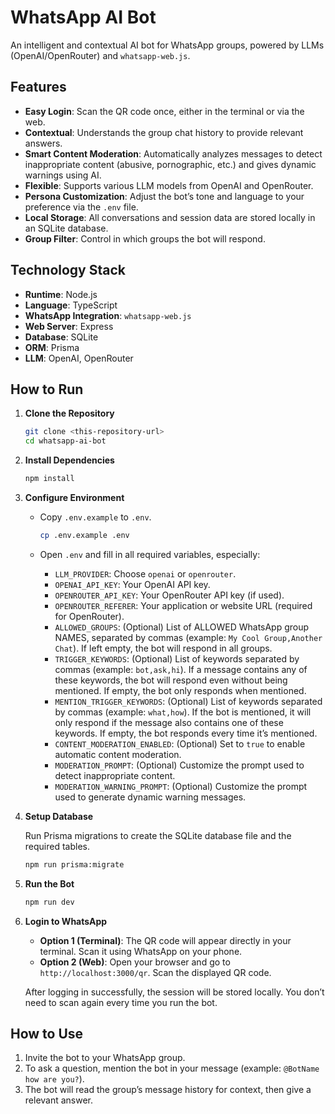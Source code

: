 # WhatsApp AI Bot

An intelligent and contextual AI bot for WhatsApp groups, powered by LLMs (OpenAI/OpenRouter) and `whatsapp-web.js`.

## Features

* **Easy Login**: Scan the QR code once, either in the terminal or via the web.
* **Contextual**: Understands the group chat history to provide relevant answers.
* **Smart Content Moderation**: Automatically analyzes messages to detect inappropriate content (abusive, pornographic, etc.) and gives dynamic warnings using AI.
* **Flexible**: Supports various LLM models from OpenAI and OpenRouter.
* **Persona Customization**: Adjust the bot’s tone and language to your preference via the `.env` file.
* **Local Storage**: All conversations and session data are stored locally in an SQLite database.
* **Group Filter**: Control in which groups the bot will respond.

## Technology Stack

* **Runtime**: Node.js
* **Language**: TypeScript
* **WhatsApp Integration**: `whatsapp-web.js`
* **Web Server**: Express
* **Database**: SQLite
* **ORM**: Prisma
* **LLM**: OpenAI, OpenRouter

## How to Run

1. **Clone the Repository**

   ```bash
   git clone <this-repository-url>
   cd whatsapp-ai-bot
   ```

2. **Install Dependencies**

   ```bash
   npm install
   ```

3. **Configure Environment**

   * Copy `.env.example` to `.env`.

     ```bash
     cp .env.example .env
     ```
   * Open `.env` and fill in all required variables, especially:

     * `LLM_PROVIDER`: Choose `openai` or `openrouter`.
     * `OPENAI_API_KEY`: Your OpenAI API key.
     * `OPENROUTER_API_KEY`: Your OpenRouter API key (if used).
     * `OPENROUTER_REFERER`: Your application or website URL (required for OpenRouter).
     * `ALLOWED_GROUPS`: (Optional) List of ALLOWED WhatsApp group NAMES, separated by commas (example: `My Cool Group,Another Chat`). If left empty, the bot will respond in all groups.
     * `TRIGGER_KEYWORDS`: (Optional) List of keywords separated by commas (example: `bot,ask,hi`). If a message contains any of these keywords, the bot will respond even without being mentioned. If empty, the bot only responds when mentioned.
     * `MENTION_TRIGGER_KEYWORDS`: (Optional) List of keywords separated by commas (example: `what,how`). If the bot is mentioned, it will only respond if the message also contains one of these keywords. If empty, the bot responds every time it’s mentioned.
     * `CONTENT_MODERATION_ENABLED`: (Optional) Set to `true` to enable automatic content moderation.
     * `MODERATION_PROMPT`: (Optional) Customize the prompt used to detect inappropriate content.
     * `MODERATION_WARNING_PROMPT`: (Optional) Customize the prompt used to generate dynamic warning messages.

4. **Setup Database**

   Run Prisma migrations to create the SQLite database file and the required tables.

   ```bash
   npm run prisma:migrate
   ```

5. **Run the Bot**

   ```bash
   npm run dev
   ```

6. **Login to WhatsApp**

   * **Option 1 (Terminal)**: The QR code will appear directly in your terminal. Scan it using WhatsApp on your phone.
   * **Option 2 (Web)**: Open your browser and go to `http://localhost:3000/qr`. Scan the displayed QR code.

   After logging in successfully, the session will be stored locally. You don’t need to scan again every time you run the bot.

## How to Use

1. Invite the bot to your WhatsApp group.
2. To ask a question, mention the bot in your message (example: `@BotName how are you?`).
3. The bot will read the group’s message history for context, then give a relevant answer.
